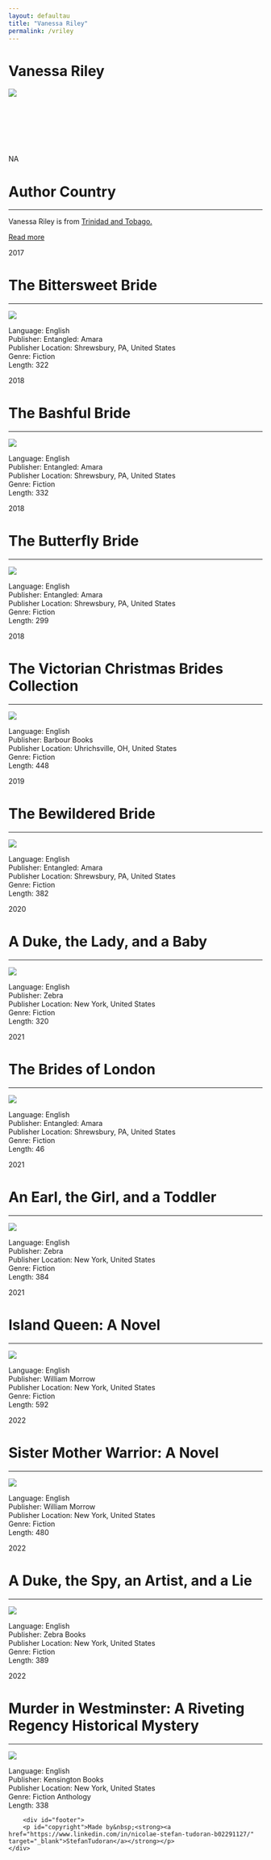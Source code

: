 ```yaml
---
layout: defaultau
title: "Vanessa Riley"
permalink: /vriley
---
```

<!-- partial:index.partial.html -->
<div class="content">
    <h1>Vanessa Riley</h1>
    <div class="quote">
        <div><img src="https://vanessariley.com/gotool/image/data/3377_VanessaRileyH1sm.jpg" class="logo"></div>
    </div>
    <div class="timeline">
        <div style="padding-bottom:100px;"></div>
        <div class="block">
            <div class="date right"><p class="right"> NA </p></div>
            <div class="dot"></div>
            <div class="left first">
            <div class="author_country">
                <h1>Author Country</h1><hr>
          <div class="aclocation">  <p>Vanessa Riley is from <a href="http://localhost:4000/3">Trinidad and Tobago.</a></p></div>
              <div class="acreadmore">  <a href="NA" target="_blank">Read more</a></div>
            </div>
            </div>
        </div>
        <div class="block">
            <div class="date left"><p class="left">2017</p></div>
            <div class="dot"></div>
            <div class="right">
                <h1>The Bittersweet Bride</h1><hr>
                <p><img src="https://m.media-amazon.com/images/W/WEBP_402378-T2/images/I/51LTF3JPZEL._SY346_.jpg"></p>
                <p>
                Language: English<br>
                Publisher: Entangled: Amara<br>
                Publisher Location: Shrewsbury, PA, United States<br>
                Genre: Fiction<br>
                Length: 322<br>
                </p>
            </div>
        </div>
        <div class="block">
            <div class="date right"><p class="right">2018</p></div>
            <div class="dot"></div>
            <div class="left">
                <h1>The Bashful Bride</h1><hr>
                <p><img src="https://m.media-amazon.com/images/W/WEBP_402378-T2/images/I/51At9l0WKjL.jpg"></p>
                <p>
                Language: English<br>
                Publisher: Entangled: Amara<br>
                Publisher Location: Shrewsbury, PA, United States<br>
                Genre: Fiction<br>
                Length: 332<br>
                </p>
            </div>
        </div>
        <div class="block">
            <div class="date left"><p class="left">2018</p></div>
            <div class="dot"></div>
            <div class="right">
                <h1>The Butterfly Bride</h1><hr>
                <p><img src="https://m.media-amazon.com/images/W/WEBP_402378-T2/images/I/51OWmfJLsjL.jpg"></p>
                <p>Language: English<br>
                Publisher: Entangled: Amara<br>
                Publisher Location: Shrewsbury, PA, United States<br>
                Genre: Fiction<br>
                Length: 299<br></p>
            </div>
        </div>
        </div><div class="block">
            <div class="date right"><p class="right">2018</p></div>
            <div class="dot"></div>
            <div class="left">
                <h1>The Victorian Christmas Brides Collection</h1><hr>
                <p><img src="https://m.media-amazon.com/images/W/WEBP_402378-T2/images/I/41Jwsxx5I7L._SX347_BO1,204,203,200_.jpg"></p>
                <p>Language: English<br>
                Publisher: Barbour Books<br>
                Publisher Location: Uhrichsville, OH, United States<br>
                Genre: Fiction<br>
                Length: 448<br></p>
            </div>
        </div>
        <div class="block">
            <div class="date left"><p class="left">2019</p></div>
            <div class="dot"></div>
            <div class="right">
                <h1>The Bewildered Bride</h1><hr>
                <p><img src="https://m.media-amazon.com/images/W/WEBP_402378-T2/images/I/51mgW5q3v6L.jpg"></p>
                <p>Language: English<br>
                Publisher:  Entangled: Amara<br>
                Publisher Location:  Shrewsbury, PA, United States<br>
                Genre: Fiction<br>
                Length: 382<br></p>
            </div>
        </div>
        <div class="block">
            <div class="date right"><p class="right">2020</p></div>
            <div class="dot"></div>
            <div class="left">
                <h1>A Duke, the Lady, and a Baby</h1><hr>
                <p><img src="https://m.media-amazon.com/images/W/WEBP_402378-T2/images/I/51Q5-HRAFzL._SX330_BO1,204,203,200_.jpg"></p>
                <p>Language: English<br>
                Publisher: Zebra<br>
                Publisher Location: New York, United States<br>
                Genre: Fiction<br>
                Length: 320<br></p>
            </div>
        </div>
	<div class="block">
            <div class="date left"><p class="left">2021</p></div>
            <div class="dot"></div>
            <div class="right">
                <h1>The Brides of London</h1><hr>
                <p><img src="https://m.media-amazon.com/images/W/WEBP_402378-T2/images/I/51+bQb2WqbS._SX331_BO1,204,203,200_.jpg"></p>
                <p>Language: English<br>
                Publisher: Entangled: Amara<br>
                Publisher Location: Shrewsbury, PA, United States<br>
                Genre: Fiction<br>
                Length: 46</p>
            </div>
        </div>
            <div class="block">
            <div class="date right"><p class="right">2021</p></div>
            <div class="dot"></div>
            <div class="left">
                <h1>An Earl, the Girl, and a Toddler</h1><hr>
                <p><img src="https://m.media-amazon.com/images/W/WEBP_402378-T2/images/I/51M13lnjwAL._SX331_BO1,204,203,200_.jpg"></p>
                <p>Language: English<br>
                Publisher: Zebra<br>
                Publisher Location: New York, United States<br>
                Genre: Fiction<br>
                Length: 384<br></p>
            </div>
        </div>
            <div class="block">
            <div class="date left"><p class="left">2021</p></div>
            <div class="dot"></div>
            <div class="right">
                <h1>Island Queen: A Novel</h1><hr>
                <p><img src="https://m.media-amazon.com/images/W/WEBP_402378-T2/images/I/51kay5bL-7L._SX329_BO1,204,203,200_.jpg"></p>
                <p>Language: English<br>
                Publisher:  William Morrow<br>
                Publisher Location: New York, United States<br>
                Genre: Fiction<br>
                Length: 592</p>
            </div>
        </div>
            <div class="block">
            <div class="date right"><p class="right">2022</p></div>
            <div class="dot"></div>
            <div class="left">
                <h1>Sister Mother Warrior: A Novel</h1><hr>
                <p><img src="https://m.media-amazon.com/images/W/WEBP_402378-T2/images/I/51SGVXr3U-L._SX327_BO1,204,203,200_.jpg"></p>
                <p>Language: English<br>
                Publisher: William Morrow<br>
                Publisher Location: New York, United States<br>
                Genre: Fiction<br>
                Length: 480<br></p>
            </div>
        </div>
             <div class="block">
            <div class="date left"><p class="left">2022</p></div>
            <div class="dot"></div>
            <div class="right">
                <h1>A Duke, the Spy, an Artist, and a Lie</h1><hr>
                <p><img src="https://m.media-amazon.com/images/W/WEBP_402378-T2/images/I/41eCLqRgbkL.jpg"></p>
                <p>Language: English<br>
                Publisher: Zebra Books<br>
                Publisher Location: New York, United States<br>
                Genre: Fiction<br>
                Length: 389</p>
            </div>
        </div>
            <div class="block">
            <div class="date right"><p class="right">2022</p></div>
            <div class="dot"></div>
            <div class="left">
                <h1>Murder in Westminster: A Riveting Regency Historical Mystery </h1><hr>
                <p><img src="https://m.media-amazon.com/images/W/WEBP_402378-T2/images/I/51o3EXn0eRL.jpg"></p>
                <p>Language: English<br>
                Publisher: Kensington Books<br>
                Publisher Location: New York, United States<br>
                Genre: Fiction Anthology<br>
                Length: 338<br></p>
            </div>
        </div>

        <div id="footer">
        <p id="copyright">Made by&nbsp;<strong><a href="https://www.linkedin.com/in/nicolae-stefan-tudoran-b02291127/" target="_blank">StefanTudoran</a></strong></p>
    </div>
</div>
<!-- partial -->
  <script src='https://cdnjs.cloudflare.com/ajax/libs/jquery/3.1.1/jquery.min.js'></script><script  src="assets/js/authorscript.js"></script>
